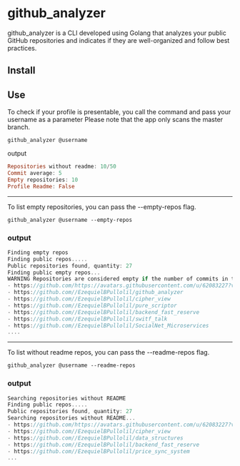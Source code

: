 # github_analyzer
github_analyzer is a CLI developed using Golang that analyzes your public GitHub repositories and indicates if they are well-organized and follow best practices.


## Install


## Use 
To check if your profile is presentable, you call the command and pass your username as a parameter
Please note that the app only scans the master branch.

    github_analyzer @username


output
```haskell
Repositories without readme: 10/50
Commit average: 5
Empty repositories: 10
Profile Readme: False
```
---

To list empty repositories, you can pass the --empty-repos flag.
    
    github_analyzer @username --empty-repos
    
### output
```scala
Finding empty repos
Finding public repos.....
Public repositories found, quantity: 27
Finding public empty repos...
WARNING Repositories are considered empty if the number of commits in the main branch is less than 5
- https://github.com/https://avatars.githubusercontent.com/u/62083227?v=4
- https://github.com//EzequielBPullolil/github_analyzer
- https://github.com//EzequielBPullolil/cipher_view
- https://github.com//EzequielBPullolil/pure_scriptor
- https://github.com//EzequielBPullolil/backend_fast_reserve
- https://github.com//EzequielBPullolil/switf_talk
- https://github.com//EzequielBPullolil/SocialNet_Microservices
....
```

---

To list without readme repos, you can pass the --readme-repos flag.
    
    github_analyzer @username --readme-repos
    
### output
```scala
Searching repositories without README
Finding public repos.....
Public repositories found, quantity: 27
Searching repositories without README...
- https://github.com/https://avatars.githubusercontent.com/u/62083227?v=4
- https://github.com//EzequielBPullolil/cipher_view
- https://github.com//EzequielBPullolil/data_structures
- https://github.com//EzequielBPullolil/backend_fast_reserve
- https://github.com//EzequielBPullolil/price_sync_system
...
```



